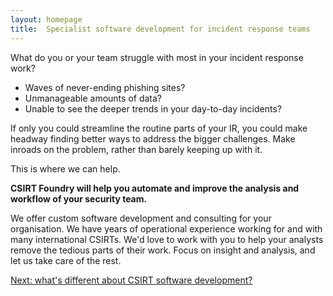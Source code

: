 ```yaml
---
layout: homepage
title:  Specialist software development for incident response teams
---
```


What do you or your team struggle with most in your incident response work? 

* Waves of never-ending phishing sites?
* Unmanageable amounts of data?
* Unable to see the deeper trends in your day-to-day incidents?

If only you could streamline the routine parts of your IR, you could make headway finding better ways to address the bigger challenges. Make inroads on the problem, rather than barely keeping up with it.

This is where we can help.

**CSIRT Foundry will help you automate and improve the analysis and 
workflow of your security team.**

We offer custom software development and consulting for your organisation. We have years of operational experience working for and with many international CSIRTs.  We'd love to work with you to help your analysts remove the tedious parts of their work.  Focus on insight and analysis, and let us take care of the rest.

<p><a href="/challenges/">Next: what's different about CSIRT software development?</a></p>
